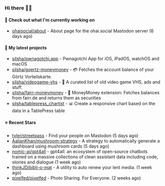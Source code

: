 ### Hi there 🦊👋

#### 👷 Check out what I'm currently working on

- [ohaisocial/about](https://github.com/ohaisocial/about) - About page for the ohai.social Mastodon server (6 days ago)

#### 🌱 My latest projects

- [silsha/pwnagotchi.app](https://github.com/silsha/pwnagotchi.app) - Pwnagotchi App for iOS, iPadOS, watchOS and macOS
- [silsha/goertz-moneymoney](https://github.com/silsha/goertz-moneymoney) - 💳 Fetches the account balance of your Görtz Vorteilskarte.
- [silsha/videogame-vhs](https://github.com/silsha/videogame-vhs) - 👾 A curated list of old video game VHS, ads and stuff.
- [silsha/fairr-moneymoney](https://github.com/silsha/fairr-moneymoney) - 💸 MoneyMoney extension: Fetches balances from fairr.de and returns them as securities
- [silsha/tablepress_chartist](https://github.com/silsha/tablepress_chartist) - 📊 Create a responsive chart based on the data in a TablePress table

#### ⭐ Recent Stars

- [tvler/streetpass](https://github.com/tvler/streetpass) - Find your people on Mastodon (5 days ago)
- [AalianKhan/mushroom-strategy](https://github.com/AalianKhan/mushroom-strategy) - A strategy to automatically generate a dashboard using mushroom cards (5 days ago)
- [nomic-ai/gpt4all](https://github.com/nomic-ai/gpt4all) - gpt4all: an ecosystem of open-source chatbots trained on a massive collections of clean assistant data including code, stories and dialogue (1 week ago)
- [thinkJD/bibli-o-mat](https://github.com/thinkJD/bibli-o-mat) - A utility to auto renew your lent media. (1 week ago)
- [pixelfed/pixelfed](https://github.com/pixelfed/pixelfed) - Photo Sharing. For Everyone. (2 weeks ago)
